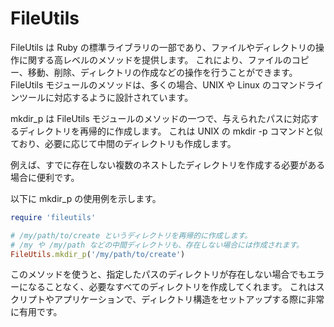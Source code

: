 # FileUtils

FileUtils は Ruby の標準ライブラリの一部であり、ファイルやディレクトリの操作に関する高レベルのメソッドを提供します。
これにより、ファイルのコピー、移動、削除、ディレクトリの作成などの操作を行うことができます。
FileUtils モジュールのメソッドは、多くの場合、UNIX や Linux のコマンドラインツールに対応するように設計されています。

mkdir_p は FileUtils モジュールのメソッドの一つで、与えられたパスに対応するディレクトリを再帰的に作成します。
これは UNIX の mkdir -p コマンドと似ており、必要に応じて中間のディレクトリも作成します。

例えば、すでに存在しない複数のネストしたディレクトリを作成する必要がある場合に便利です。

以下に mkdir_p の使用例を示します。

```ruby
require 'fileutils'

# /my/path/to/create というディレクトリを再帰的に作成します。
# /my や /my/path などの中間ディレクトリも、存在しない場合には作成されます。
FileUtils.mkdir_p('/my/path/to/create')
```

このメソッドを使うと、指定したパスのディレクトリが存在しない場合でもエラーになることなく、必要なすべてのディレクトリを作成してくれます。
これはスクリプトやアプリケーションで、ディレクトリ構造をセットアップする際に非常に有用です。
